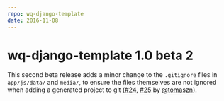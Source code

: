 ```yaml
---
repo: wq-django-template
date: 2016-11-08
---
```


# wq-django-template 1.0 beta 2

This second beta release adds a minor change to the `.gitignore` files in `app/js/data/` and `media/`, to ensure the files themselves are not ignored when adding a generated project to git ([#24](https://github.com/wq/wq-django-template/issues/24), [#25](https://github.com/wq/wq-django-template/issues/25) by [@tomaszn](https://github.com/tomaszn)).
